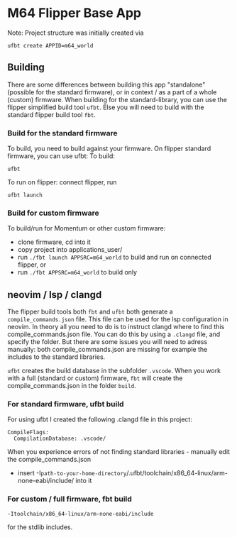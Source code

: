 # M64 Flipper Base App

Note: Project structure was initially created via 
```
ufbt create APPID=m64_world
```
## Building
There are some differences between building this app "standalone" (possible for the standard firmware), or in context / as a part of a whole (custom) firmware. When building for the standard-library, you can use the flipper simplified build tool `ufbt`. Else you will need to build with the standard flipper build tool `fbt`. 

### Build for the standard firmware
To build, you need to build against your firmware. On flipper standard firmware, you can use ufbt:
To build:
```
ufbt
```
To run on flipper: connect flipper, run
```
ufbt launch
```

### Build for custom firmware
To build/run for Momentum or other custom firmware:
 - clone firmware, cd into it
 - copy project into applications_user/
 - run `./fbt launch APPSRC=m64_world` to build and run on connected flipper, or
 - run `./fbt APPSRC=m64_world` to build only

## neovim / lsp / clangd
The flipper build tools both `fbt` and `ufbt` both generate a `compile_commands.json` file. This file can be used for the lsp configuration in neovim. In theory all you need to do is to instruct clangd where to find this compile_commands.json file. You can do this by using a `.clangd` file, and specify the folder. But there are some issues you will need to adress manually: both compile_commands.json are missing for example the includes to the standard libraries.

`ufbt` creates the build database in the subfolder `.vscode`. When you work with a full (standard or custom) firmware, `fbt` will create the compile_commands.json in the folder `build`.  

### For standard firmware, ufbt build

For using ufbt I created the following .clangd file in this project:
```
CompileFlags:
  CompilationDatabase: .vscode/
```
When you experience errors of not finding standard libraries - manually edit the compile_commands.json 
- insert -I`path-to-your-home-directory`/.ufbt/toolchain/x86_64-linux/arm-none-eabi/include/ into it

### For custom / full firmware, fbt build

```
-Itoolchain/x86_64-linux/arm-none-eabi/include
```
for the stdlib includes.
